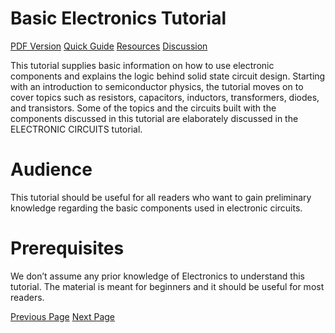 # Basic Electronics Tutorial
[PDF Version](../basic_electronics/basic_electronics_pdf_version.md)
[Quick Guide](../basic_electronics/basic_electronics_quick_guide.md)
[Resources](../basic_electronics/basic_electronics_useful_resources.md)
[Discussion](../basic_electronics/basic_electronics_discussion.md)

This tutorial supplies basic information on how to use electronic components and explains the logic behind solid state circuit design. Starting with an introduction to semiconductor physics, the tutorial moves on to cover topics such as resistors, capacitors, inductors, transformers, diodes, and transistors. Some of the topics and the circuits built with the components discussed in this tutorial are elaborately discussed in the ELECTRONIC CIRCUITS tutorial.

# Audience
This tutorial should be useful for all readers who want to gain preliminary knowledge regarding the basic components used in electronic circuits.

# Prerequisites
We don’t assume any prior knowledge of Electronics to understand this tutorial. The material is meant for beginners and it should be useful for most readers.


[Previous Page](../basic_electronics/index.md) [Next Page](../basic_electronics/basic_electronics_materials.md) 

